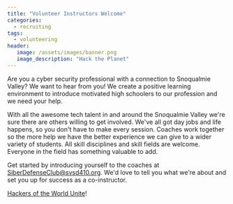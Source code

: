 ```yaml
---
title: "Volunteer Instructors Welcome"
categories:
  - recruiting
tags:
  - volunteering
header:
   image: /assets/images/banner.png
   image_description: "Hack the Planet"
---
```

Are you a cyber security professional with a connection to Snoqualmie Valley? We want to hear from you! We create a positive learning environment to introduce motivated high schoolers to our profession and we need your help.

With all the awesome tech talent in and around the Snoqualmie Valley we're sure there are others willing to get involved. We've all got day jobs and life happens, so you don't have to make every session. Coaches work together so the more help we have the better experience we can give to a wider variety of students. All skill disciplines and skill fields are welcome. Everyone in the field has something valuable to add.

Get started by introducing yourself to the coaches at [SiberDefenseClub@svsd410.org](mailto:SiberDefenseClub@svsd410.org). We'd love to tell you what we're about and set you up for success as a co-instructor.

[Hackers of the World Unite](https://www.youtube.com/watch?v=l6gXhPFHRDo)!